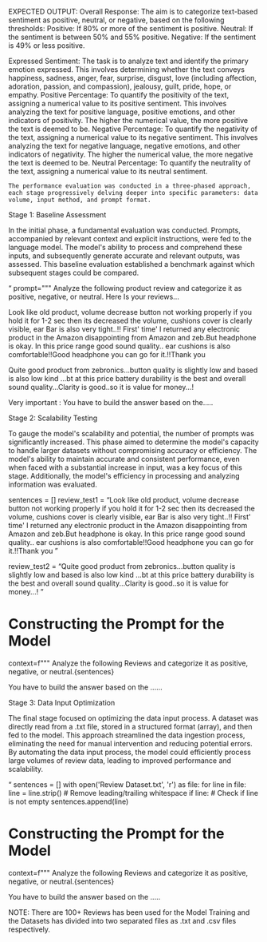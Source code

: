 EXPECTED OUTPUT:
Overall Response: The aim is to categorize text-based sentiment as positive, neutral, or negative, based on the following thresholds: 
Positive: If 80% or more of the sentiment is positive.
Neutral: If the sentiment is between 50% and 55% positive.
Negative: If the sentiment is 49% or less positive.

Expressed Sentiment: The task is to analyze text and identify the primary emotion expressed. This involves determining whether the text conveys happiness, sadness, anger, fear, surprise, disgust, love (including affection, adoration, passion, and compassion), jealousy, guilt, pride, hope, or empathy.
Positive Percentage: To quantify the positivity of the text, assigning a numerical value to its positive sentiment. This involves analyzing the text for positive language, positive emotions, and other indicators of positivity. The higher the numerical value, the more positive the text is deemed to be.
Negative Percentage: To quantify the negativity of the text, assigning a numerical value to its negative sentiment. This involves analyzing the text for negative language, negative emotions, and other indicators of negativity. The higher the numerical value, the more negative the text is deemed to be.
Neutral Percentage: To quantify the neutrality of the text, assigning a numerical value to its neutral sentiment.


	The performance evaluation was conducted in a three-phased approach, each stage progressively delving deeper into specific parameters: data volume, input method, and prompt format.

Stage 1: Baseline Assessment

In the initial phase, a fundamental evaluation was conducted. Prompts, accompanied by relevant context and explicit instructions, were fed to the language model. The model's ability to process and comprehend these inputs, and subsequently generate accurate and relevant outputs, was assessed. This baseline evaluation established a benchmark against which subsequent stages could be compared.

“
prompt=""" Analyze the following product review and categorize it as positive, negative, or neutral. Here Is your reviews...

Look like old product, volume decrease button not working properly if you hold it for 1-2 sec then its decreased the volume, cushions cover is clearly visible, ear Bar is also very tight..!! First' time' I returned any electronic product in the Amazon disappointing from Amazon and zeb.But headphone is okay. In this price range good sound quality.. ear cushions is also comfortable!!Good headphone you can go for it.!!Thank you

Quite good product from zebronics...button quality is slightly low and based is also low kind ...bt at this price battery durability is the best and overall sound quality...Clarity is good..so it is value for money...!

Very important : You have to build the answer based on the.....

Stage 2: Scalability Testing

To gauge the model's scalability and potential, the number of prompts was significantly increased. This phase aimed to determine the model's capacity to handle larger datasets without compromising accuracy or efficiency. The model's ability to maintain accurate and consistent performance, even when faced with a substantial increase in input, was a key focus of this stage. Additionally, the model's efficiency in processing and analyzing information was evaluated.

sentences = []
review_test1 = “Look like old product, volume decrease button not working properly if you hold it for 1-2 sec then its decreased the volume, cushions cover is clearly visible, ear Bar is also very tight..!! First' time' I returned any electronic product in the Amazon disappointing from Amazon and zeb.But headphone is okay. In this price range good sound quality.. ear cushions is also comfortable!!Good headphone you can go for it.!!Thank you
”

review_test2 = “Quite good product from zebronics...button quality is slightly low and based is also low kind ...bt at this price battery durability is the best and overall sound quality...Clarity is good..so it is value for money...!
”

# Constructing the Prompt for the Model
context=f""" Analyze the following Reviews and categorize it as positive, negative, or neutral.{sentences}
 
You have to build the answer based on the ......


Stage 3: Data Input Optimization

The final stage focused on optimizing the data input process. A dataset was directly read from a .txt file, stored in a structured format (array), and then fed to the model. This approach streamlined the data ingestion process, eliminating the need for manual intervention and reducing potential errors. By automating the data input process, the model could efficiently process large volumes of review data, leading to improved performance and scalability.

“
sentences = []
with open('Review Dataset.txt', 'r') as file:
    for line in file:
        line = line.strip()  # Remove leading/trailing whitespace
        if line:  # Check if line is not empty
            sentences.append(line)

# Constructing the Prompt for the Model
context=f""" Analyze the following Reviews and categorize it as positive, negative, or neutral.{sentences}
 
You have to build the answer based on the .....


















NOTE: There are 100+ Reviews has been used for the Model Training and the Datasets has divided into two separated files as .txt and .csv files respectively.

